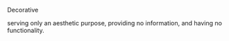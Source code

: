 Decorative

serving only an aesthetic purpose, providing no information, and having no functionality.
